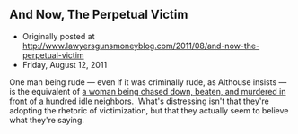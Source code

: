 ## And Now, The Perpetual Victim

 * Originally posted at http://www.lawyersgunsmoneyblog.com/2011/08/and-now-the-perpetual-victim
 * Friday, August 12, 2011

One man being rude — even if it was criminally rude, as Althouse insists — is the equivalent of [a woman being chased down, beaten, and murdered in front of a hundred idle neighbors](http://en.wikipedia.org/wiki/Murder\_of\_Kitty\_Genovese#Attack).  What's distressing isn't that they're adopting the rhetoric of victimization, but that they actually seem to believe what they're saying.